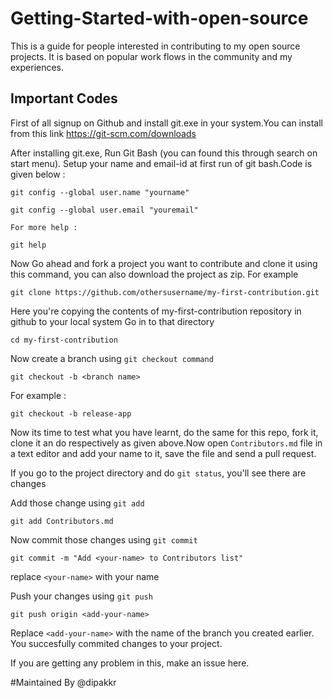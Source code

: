 # Getting-Started-with-open-source


This is a guide for people interested in contributing to my open source
projects. It is based on popular work flows in the community and my experiences.


## Important Codes

First of all signup on Github and install git.exe in your system.You can install 
from this link https://git-scm.com/downloads 

After installing git.exe, Run Git Bash (you can found this through search on start menu).
Setup your name and email-id at first run of git bash.Code is given below : 

```
git config --global user.name "yourname"

git config --global user.email "youremail"

For more help :

git help
```
Now Go ahead and fork a project you want to contribute and clone it using this command,
you can also download the project as zip.
For example
```
git clone https://github.com/othersusername/my-first-contribution.git
```
Here you're copying the contents of my-first-contribution repository in github to your local system
Go in to that directory

```
cd my-first-contribution
```

Now create a branch using `git checkout command`

```
git checkout -b <branch name>
```
For example : 
```
git checkout -b release-app
```
Now its time to test what you have learnt, do the same for this repo, fork it, clone it
an do respectively as given above.Now open `Contributors.md` file in a text editor and add your name to it,
save the file and send a pull request.

If you go to the project directory and do `git status`, you'll see there are changes

Add those change using `git add`

```
git add Contributors.md
```

Now commit those changes using `git commit`

```
git commit -m "Add <your-name> to Contributors list"
```
replace `<your-name>` with your name

Push your changes using `git push`

```
git push origin <add-your-name>
```
Replace `<add-your-name>` with the name of the branch you created earlier.
You succesfully commited changes to your project.

If you are getting any problem in this, make an issue here.

#Maintained By @dipakkr
